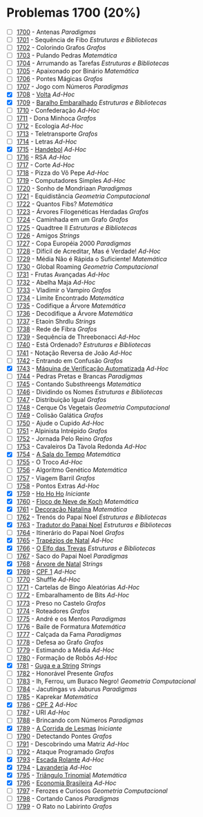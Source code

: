 # Problemas 1700 (20%)

- [ ]  [1700](https://www.beecrowd.com.br/repository/UOJ_1700.html) - Antenas *Paradigmas*
- [ ]  [1701](https://www.beecrowd.com.br/repository/UOJ_1701.html) - Sequência de Fibo *Estruturas e Bibliotecas*
- [ ]  [1702](https://www.beecrowd.com.br/repository/UOJ_1702.html) - Colorindo Grafos *Grafos*
- [ ]  [1703](https://www.beecrowd.com.br/repository/UOJ_1703.html) - Pulando Pedras *Matemática*
- [ ]  [1704](https://www.beecrowd.com.br/repository/UOJ_1704.html) - Arrumando as Tarefas *Estruturas e Bibliotecas*
- [ ]  [1705](https://www.beecrowd.com.br/repository/UOJ_1705.html) - Apaixonado por Binário *Matemática*
- [ ]  [1706](https://www.beecrowd.com.br/repository/UOJ_1706.html) - Pontes Mágicas *Grafos*
- [ ]  [1707](https://www.beecrowd.com.br/repository/UOJ_1707.html) - Jogo com Números *Paradigmas*
- [x]  [1708](https://www.beecrowd.com.br/repository/UOJ_1708.html) - [Volta](https://github.com/potigol/beecrowd/blob/master/src/1700/1708.poti) *Ad-Hoc*
- [x]  [1709](https://www.beecrowd.com.br/repository/UOJ_1709.html) - [Baralho Embaralhado](https://github.com/potigol/beecrowd/blob/master/src/1700/1709.poti) *Estruturas e Bibliotecas*
- [ ]  [1710](https://www.beecrowd.com.br/repository/UOJ_1710.html) - Confederação *Ad-Hoc*
- [ ]  [1711](https://www.beecrowd.com.br/repository/UOJ_1711.html) - Dona Minhoca *Grafos*
- [ ]  [1712](https://www.beecrowd.com.br/repository/UOJ_1712.html) - Ecologia *Ad-Hoc*
- [ ]  [1713](https://www.beecrowd.com.br/repository/UOJ_1713.html) - Teletransporte *Grafos*
- [ ]  [1714](https://www.beecrowd.com.br/repository/UOJ_1714.html) - Letras *Ad-Hoc*
- [x]  [1715](https://www.beecrowd.com.br/repository/UOJ_1715.html) - [Handebol](https://github.com/potigol/beecrowd/blob/master/src/1700/1715.poti) *Ad-Hoc*
- [ ]  [1716](https://www.beecrowd.com.br/repository/UOJ_1716.html) - RSA *Ad-Hoc*
- [ ]  [1717](https://www.beecrowd.com.br/repository/UOJ_1717.html) - Corte *Ad-Hoc*
- [ ]  [1718](https://www.beecrowd.com.br/repository/UOJ_1718.html) - Pizza do Vô Pepe *Ad-Hoc*
- [ ]  [1719](https://www.beecrowd.com.br/repository/UOJ_1719.html) - Computadores Simples *Ad-Hoc*
- [ ]  [1720](https://www.beecrowd.com.br/repository/UOJ_1720.html) - Sonho de Mondriaan *Paradigmas*
- [ ]  [1721](https://www.beecrowd.com.br/repository/UOJ_1721.html) - Equidistância *Geometria Computacional*
- [ ]  [1722](https://www.beecrowd.com.br/repository/UOJ_1722.html) - Quantos Fibs? *Matemática*
- [ ]  [1723](https://www.beecrowd.com.br/repository/UOJ_1723.html) - Árvores Filogenéticas Herdadas *Grafos*
- [ ]  [1724](https://www.beecrowd.com.br/repository/UOJ_1724.html) - Caminhada em um Grafo *Grafos*
- [ ]  [1725](https://www.beecrowd.com.br/repository/UOJ_1725.html) - Quadtree II *Estruturas e Bibliotecas*
- [ ]  [1726](https://www.beecrowd.com.br/repository/UOJ_1726.html) - Amigos *Strings*
- [ ]  [1727](https://www.beecrowd.com.br/repository/UOJ_1727.html) - Copa Européia 2000 *Paradigmas*
- [ ]  [1728](https://www.beecrowd.com.br/repository/UOJ_1728.html) - Difícil de Acreditar, Mas é Verdade! *Ad-Hoc*
- [ ]  [1729](https://www.beecrowd.com.br/repository/UOJ_1729.html) - Média Não é Rápida o Suficiente! *Matemática*
- [ ]  [1730](https://www.beecrowd.com.br/repository/UOJ_1730.html) - Global Roaming *Geometria Computacional*
- [ ]  [1731](https://www.beecrowd.com.br/repository/UOJ_1731.html) - Frutas Avançadas *Ad-Hoc*
- [ ]  [1732](https://www.beecrowd.com.br/repository/UOJ_1732.html) - Abelha Maja *Ad-Hoc*
- [ ]  [1733](https://www.beecrowd.com.br/repository/UOJ_1733.html) - Vladimir o Vampiro *Grafos*
- [ ]  [1734](https://www.beecrowd.com.br/repository/UOJ_1734.html) - Limite Encontrado *Matemática*
- [ ]  [1735](https://www.beecrowd.com.br/repository/UOJ_1735.html) - Codifique a Árvore *Matemática*
- [ ]  [1736](https://www.beecrowd.com.br/repository/UOJ_1736.html) - Decodifique a Árvore *Matemática*
- [ ]  [1737](https://www.beecrowd.com.br/repository/UOJ_1737.html) - Etaoin Shrdlu *Strings*
- [ ]  [1738](https://www.beecrowd.com.br/repository/UOJ_1738.html) - Rede de Fibra *Grafos*
- [ ]  [1739](https://www.beecrowd.com.br/repository/UOJ_1739.html) - Sequência de Threebonacci *Ad-Hoc*
- [ ]  [1740](https://www.beecrowd.com.br/repository/UOJ_1740.html) - Está Ordenado? *Estruturas e Bibliotecas*
- [ ]  [1741](https://www.beecrowd.com.br/repository/UOJ_1741.html) - Notação Reversa de João *Ad-Hoc*
- [ ]  [1742](https://www.beecrowd.com.br/repository/UOJ_1742.html) - Entrando em Confusão *Grafos*
- [x]  [1743](https://www.beecrowd.com.br/repository/UOJ_1743.html) - [Máquina de Verificação Automatizada](https://github.com/potigol/beecrowd/blob/master/src/1700/1743.poti) *Ad-Hoc*
- [ ]  [1744](https://www.beecrowd.com.br/repository/UOJ_1744.html) - Pedras Pretas e Brancas *Paradigmas*
- [ ]  [1745](https://www.beecrowd.com.br/repository/UOJ_1745.html) - Contando Substhreengs *Matemática*
- [ ]  [1746](https://www.beecrowd.com.br/repository/UOJ_1746.html) - Dividindo os Nomes *Estruturas e Bibliotecas*
- [ ]  [1747](https://www.beecrowd.com.br/repository/UOJ_1747.html) - Distribuição Igual *Grafos*
- [ ]  [1748](https://www.beecrowd.com.br/repository/UOJ_1748.html) - Cerque Os Vegetais *Geometria Computacional*
- [ ]  [1749](https://www.beecrowd.com.br/repository/UOJ_1749.html) - Colisão Galática *Grafos*
- [ ]  [1750](https://www.beecrowd.com.br/repository/UOJ_1750.html) - Ajude o Cupido *Ad-Hoc*
- [ ]  [1751](https://www.beecrowd.com.br/repository/UOJ_1751.html) - Alpinista Intrépido *Grafos*
- [ ]  [1752](https://www.beecrowd.com.br/repository/UOJ_1752.html) - Jornada Pelo Reino *Grafos*
- [ ]  [1753](https://www.beecrowd.com.br/repository/UOJ_1753.html) - Cavaleiros Da Tàvola Redonda *Ad-Hoc*
- [x]  [1754](https://www.beecrowd.com.br/repository/UOJ_1754.html) - [A Sala do Tempo](https://github.com/potigol/beecrowd/blob/master/src/1700/1754.poti) *Matemática*
- [ ]  [1755](https://www.beecrowd.com.br/repository/UOJ_1755.html) - O Troco *Ad-Hoc*
- [ ]  [1756](https://www.beecrowd.com.br/repository/UOJ_1756.html) - Algoritmo Genético *Matemática*
- [ ]  [1757](https://www.beecrowd.com.br/repository/UOJ_1757.html) - Viagem Barril *Grafos*
- [ ]  [1758](https://www.beecrowd.com.br/repository/UOJ_1758.html) - Pontos Extras *Ad-Hoc*
- [x]  [1759](https://www.beecrowd.com.br/repository/UOJ_1759.html) - [Ho Ho Ho](https://github.com/potigol/beecrowd/blob/master/src/1700/1759.poti) *Iniciante*
- [x]  [1760](https://www.beecrowd.com.br/repository/UOJ_1760.html) - [Floco de Neve de Koch](https://github.com/potigol/beecrowd/blob/master/src/1700/1760.poti) *Matemática*
- [x]  [1761](https://www.beecrowd.com.br/repository/UOJ_1761.html) - [Decoração Natalina](https://github.com/potigol/beecrowd/blob/master/src/1700/1761.poti) *Matemática*
- [ ]  [1762](https://www.beecrowd.com.br/repository/UOJ_1762.html) - Trenós do Papai Noel *Estruturas e Bibliotecas*
- [x]  [1763](https://www.beecrowd.com.br/repository/UOJ_1763.html) - [Tradutor do Papai Noel](https://github.com/potigol/beecrowd/blob/master/src/1700/1763.poti) *Estruturas e Bibliotecas*
- [ ]  [1764](https://www.beecrowd.com.br/repository/UOJ_1764.html) - Itinerário do Papai Noel *Grafos*
- [x]  [1765](https://www.beecrowd.com.br/repository/UOJ_1765.html) - [Trapézios de Natal](https://github.com/potigol/beecrowd/blob/master/src/1700/1765.poti) *Ad-Hoc*
- [x]  [1766](https://www.beecrowd.com.br/repository/UOJ_1766.html) - [O Elfo das Trevas](https://github.com/potigol/beecrowd/blob/master/src/1700/1766.poti) *Estruturas e Bibliotecas*
- [ ]  [1767](https://www.beecrowd.com.br/repository/UOJ_1767.html) - Saco do Papai Noel *Paradigmas*
- [x]  [1768](https://www.beecrowd.com.br/repository/UOJ_1768.html) - [Árvore de Natal](https://github.com/potigol/beecrowd/blob/master/src/1700/1768.poti) *Strings*
- [x]  [1769](https://www.beecrowd.com.br/repository/UOJ_1769.html) - [CPF 1](https://github.com/potigol/beecrowd/blob/master/src/1700/1769.poti) *Ad-Hoc*
- [ ]  [1770](https://www.beecrowd.com.br/repository/UOJ_1770.html) - Shuffle *Ad-Hoc*
- [ ]  [1771](https://www.beecrowd.com.br/repository/UOJ_1771.html) - Cartelas de Bingo Aleatórias *Ad-Hoc*
- [ ]  [1772](https://www.beecrowd.com.br/repository/UOJ_1772.html) - Embaralhamento de Bits *Ad-Hoc*
- [ ]  [1773](https://www.beecrowd.com.br/repository/UOJ_1773.html) - Preso no Castelo *Grafos*
- [ ]  [1774](https://www.beecrowd.com.br/repository/UOJ_1774.html) - Roteadores *Grafos*
- [ ]  [1775](https://www.beecrowd.com.br/repository/UOJ_1775.html) - André e os Mentos *Paradigmas*
- [ ]  [1776](https://www.beecrowd.com.br/repository/UOJ_1776.html) - Baile de Formatura *Matemática*
- [ ]  [1777](https://www.beecrowd.com.br/repository/UOJ_1777.html) - Calçada da Fama *Paradigmas*
- [ ]  [1778](https://www.beecrowd.com.br/repository/UOJ_1778.html) - Defesa ao Grafo *Grafos*
- [ ]  [1779](https://www.beecrowd.com.br/repository/UOJ_1779.html) - Estimando a Média *Ad-Hoc*
- [ ]  [1780](https://www.beecrowd.com.br/repository/UOJ_1780.html) - Formação de Robôs *Ad-Hoc*
- [x]  [1781](https://www.beecrowd.com.br/repository/UOJ_1781.html) - [Guga e a String](https://github.com/potigol/beecrowd/blob/master/src/1700/1781.poti) *Strings*
- [ ]  [1782](https://www.beecrowd.com.br/repository/UOJ_1782.html) - Honorável Presente *Grafos*
- [ ]  [1783](https://www.beecrowd.com.br/repository/UOJ_1783.html) - Ih, Ferrou, um Buraco Negro! *Geometria Computacional*
- [ ]  [1784](https://www.beecrowd.com.br/repository/UOJ_1784.html) - Jacutingas vs Jaburus *Paradigmas*
- [ ]  [1785](https://www.beecrowd.com.br/repository/UOJ_1785.html) - Kaprekar *Matemática*
- [x]  [1786](https://www.beecrowd.com.br/repository/UOJ_1786.html) - [CPF 2](https://github.com/potigol/beecrowd/blob/master/src/1700/1786.poti) *Ad-Hoc*
- [ ]  [1787](https://www.beecrowd.com.br/repository/UOJ_1787.html) - URI *Ad-Hoc*
- [ ]  [1788](https://www.beecrowd.com.br/repository/UOJ_1788.html) - Brincando com Números *Paradigmas*
- [x]  [1789](https://www.beecrowd.com.br/repository/UOJ_1789.html) - [A Corrida de Lesmas](https://github.com/potigol/beecrowd/blob/master/src/1700/1789.poti) *Iniciante*
- [ ]  [1790](https://www.beecrowd.com.br/repository/UOJ_1790.html) - Detectando Pontes *Grafos*
- [ ]  [1791](https://www.beecrowd.com.br/repository/UOJ_1791.html) - Descobrindo uma Matriz *Ad-Hoc*
- [ ]  [1792](https://www.beecrowd.com.br/repository/UOJ_1792.html) - Ataque Programado *Grafos*
- [x]  [1793](https://www.beecrowd.com.br/repository/UOJ_1793.html) - [Escada Rolante](https://github.com/potigol/beecrowd/blob/master/src/1700/1793.poti) *Ad-Hoc*
- [x]  [1794](https://www.beecrowd.com.br/repository/UOJ_1794.html) - [Lavanderia](https://github.com/potigol/beecrowd/blob/master/src/1700/1794.poti) *Ad-Hoc*
- [x]  [1795](https://www.beecrowd.com.br/repository/UOJ_1795.html) - [Triângulo Trinomial](https://github.com/potigol/beecrowd/blob/master/src/1700/1795.poti) *Matemática*
- [x]  [1796](https://www.beecrowd.com.br/repository/UOJ_1796.html) - [Economia Brasileira](https://github.com/potigol/beecrowd/blob/master/src/1700/1796.poti) *Ad-Hoc*
- [ ]  [1797](https://www.beecrowd.com.br/repository/UOJ_1797.html) - Ferozes e Curiosos *Geometria Computacional*
- [ ]  [1798](https://www.beecrowd.com.br/repository/UOJ_1798.html) - Cortando Canos *Paradigmas*
- [ ]  [1799](https://www.beecrowd.com.br/repository/UOJ_1799.html) - O Rato no Labirinto *Grafos*